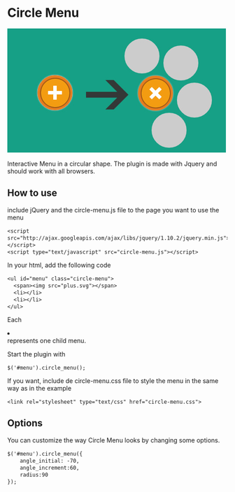 Circle Menu
===========
![Alt text](featured_img.jpg "Optional title")

Interactive Menu in a circular shape.
The plugin is made with Jquery and should work with all browsers.

## How to use
include jQuery and the circle-menu.js file to the page you want to use the menu

    <script src="http://ajax.googleapis.com/ajax/libs/jquery/1.10.2/jquery.min.js"></script>
    <script type="text/javascript" src="circle-menu.js"></script>

In your html, add the following code

    <ul id="menu" class="circle-menu">
      <span><img src="plus.svg"></span>
      <li></li> 
      <li></li> 	
    </ul>
Each <li></li> represents one child menu.

Start the plugin with

    $('#menu').circle_menu();
    
If you want, include de circle-menu.css file to style the menu in the same way as in the example

    <link rel="stylesheet" type="text/css" href="circle-menu.css">

## Options

You can customize the way Circle Menu looks by changing some options.

    $('#menu').circle_menu({
		angle_initial: -70,
		angle_increment:60,
		radius:90		
	});
